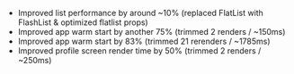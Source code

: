 - Improved list performance by around ~10% (replaced FlatList with FlashList & optimized flatlist props)
- Improved app warm start by another 75% (trimmed 2 renders / ~150ms)
- Improved app warm start by 83% (trimmed 21 rerenders / ~1785ms)
- Improved profile screen render time by 50% (trimmed 2 renders / ~250ms)